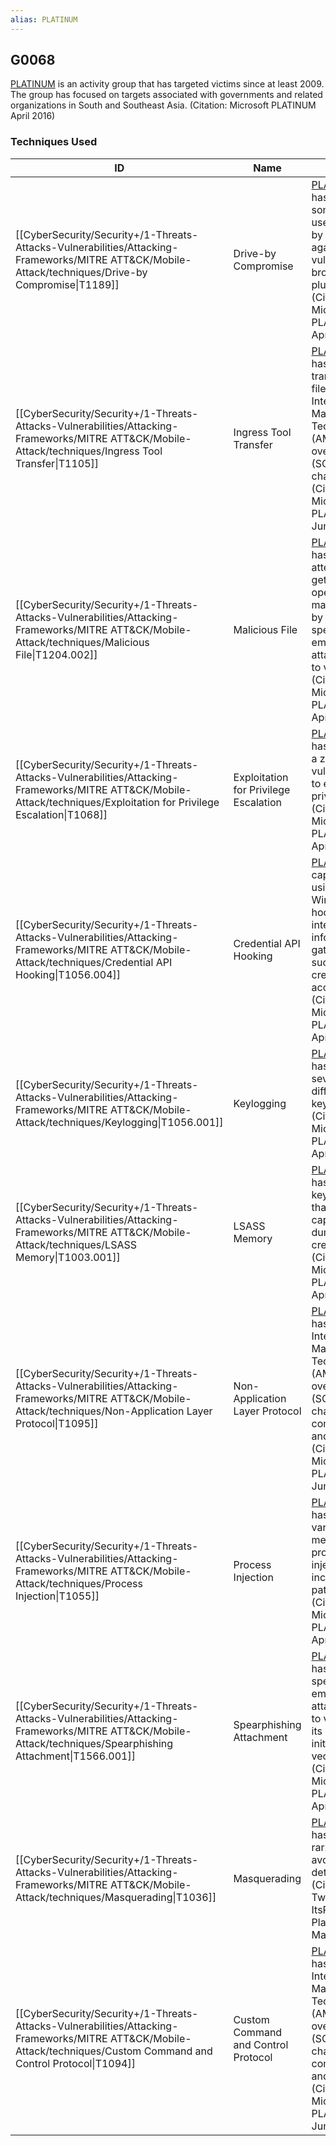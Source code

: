 ```yaml
---
alias: PLATINUM
---
```


## G0068

[PLATINUM](https://attack.mitre.org/groups/G0068) is an activity group that has targeted victims since at least 2009. The group has focused on targets associated with governments and related organizations in South and Southeast Asia. (Citation: Microsoft PLATINUM April 2016)


### Techniques Used

| ID | Name | Use |
| --- | --- | --- |
| [[CyberSecurity/Security+/1-Threats-Attacks-Vulnerabilities/Attacking-Frameworks/MITRE ATT&CK/Mobile-Attack/techniques/Drive-by Compromise\|T1189]] | Drive-by Compromise | [PLATINUM](https://attack.mitre.org/groups/G0068) has sometimes used drive-by attacks against vulnerable browser plugins.(Citation: Microsoft PLATINUM April 2016) |
| [[CyberSecurity/Security+/1-Threats-Attacks-Vulnerabilities/Attacking-Frameworks/MITRE ATT&CK/Mobile-Attack/techniques/Ingress Tool Transfer\|T1105]] | Ingress Tool Transfer | [PLATINUM](https://attack.mitre.org/groups/G0068) has transferred files using the Intel® Active Management Technology (AMT) Serial-over-LAN (SOL) channel.(Citation: Microsoft PLATINUM June 2017) |
| [[CyberSecurity/Security+/1-Threats-Attacks-Vulnerabilities/Attacking-Frameworks/MITRE ATT&CK/Mobile-Attack/techniques/Malicious File\|T1204.002]] | Malicious File | [PLATINUM](https://attack.mitre.org/groups/G0068) has attempted to get users to open malicious files by sending spearphishing emails with attachments to victims.(Citation: Microsoft PLATINUM April 2016) |
| [[CyberSecurity/Security+/1-Threats-Attacks-Vulnerabilities/Attacking-Frameworks/MITRE ATT&CK/Mobile-Attack/techniques/Exploitation for Privilege Escalation\|T1068]] | Exploitation for Privilege Escalation | [PLATINUM](https://attack.mitre.org/groups/G0068) has leveraged a zero-day vulnerability to escalate privileges.(Citation: Microsoft PLATINUM April 2016) |
| [[CyberSecurity/Security+/1-Threats-Attacks-Vulnerabilities/Attacking-Frameworks/MITRE ATT&CK/Mobile-Attack/techniques/Credential API Hooking\|T1056.004]] | Credential API Hooking | [PLATINUM](https://attack.mitre.org/groups/G0068) is capable of using Windows hook interfaces for information gathering such as credential access.(Citation: Microsoft PLATINUM April 2016) |
| [[CyberSecurity/Security+/1-Threats-Attacks-Vulnerabilities/Attacking-Frameworks/MITRE ATT&CK/Mobile-Attack/techniques/Keylogging\|T1056.001]] | Keylogging | [PLATINUM](https://attack.mitre.org/groups/G0068) has used several different keyloggers.(Citation: Microsoft PLATINUM April 2016) |
| [[CyberSecurity/Security+/1-Threats-Attacks-Vulnerabilities/Attacking-Frameworks/MITRE ATT&CK/Mobile-Attack/techniques/LSASS Memory\|T1003.001]] | LSASS Memory | [PLATINUM](https://attack.mitre.org/groups/G0068) has used keyloggers that are also capable of dumping credentials.(Citation: Microsoft PLATINUM April 2016) |
| [[CyberSecurity/Security+/1-Threats-Attacks-Vulnerabilities/Attacking-Frameworks/MITRE ATT&CK/Mobile-Attack/techniques/Non-Application Layer Protocol\|T1095]] | Non-Application Layer Protocol | [PLATINUM](https://attack.mitre.org/groups/G0068) has used the Intel® Active Management Technology (AMT) Serial-over-LAN (SOL) channel for command and control.(Citation: Microsoft PLATINUM June 2017) |
| [[CyberSecurity/Security+/1-Threats-Attacks-Vulnerabilities/Attacking-Frameworks/MITRE ATT&CK/Mobile-Attack/techniques/Process Injection\|T1055]] | Process Injection | [PLATINUM](https://attack.mitre.org/groups/G0068) has used various methods of process injection including hot patching.(Citation: Microsoft PLATINUM April 2016) |
| [[CyberSecurity/Security+/1-Threats-Attacks-Vulnerabilities/Attacking-Frameworks/MITRE ATT&CK/Mobile-Attack/techniques/Spearphishing Attachment\|T1566.001]] | Spearphishing Attachment | [PLATINUM](https://attack.mitre.org/groups/G0068) has sent spearphishing emails with attachments to victims as its primary initial access vector.(Citation: Microsoft PLATINUM April 2016) |
| [[CyberSecurity/Security+/1-Threats-Attacks-Vulnerabilities/Attacking-Frameworks/MITRE ATT&CK/Mobile-Attack/techniques/Masquerading\|T1036]] | Masquerading | [PLATINUM](https://attack.mitre.org/groups/G0068) has renamed rar.exe to avoid detection.(Citation: Twitter ItsReallyNick Platinum Masquerade) |
| [[CyberSecurity/Security+/1-Threats-Attacks-Vulnerabilities/Attacking-Frameworks/MITRE ATT&CK/Mobile-Attack/techniques/Custom Command and Control Protocol\|T1094]] | Custom Command and Control Protocol | [PLATINUM](https://attack.mitre.org/groups/G0068) has used the Intel® Active Management Technology (AMT) Serial-over-LAN (SOL) channel for command and control.(Citation: Microsoft PLATINUM June 2017) |

